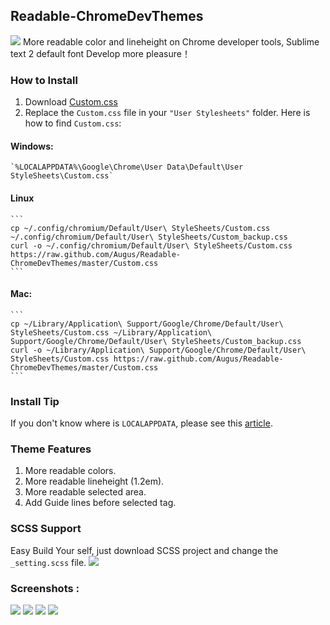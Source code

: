 ## Readable-ChromeDevThemes ##
![](https://dl.dropboxusercontent.com/u/24421764/ChromeDevThemes/light-theme1.png)
More readable color and lineheight on Chrome developer tools,
Sublime text 2 default font
Develop more pleasure！

### How to Install ###
  1. Download <a href="https://raw.github.com/Augus/Readable-ChromeDevThemes/master/Custom.css" target="_black">Custom.css</a>
  2. Replace the `Custom.css` file in your `"User Stylesheets"` folder. Here is how to find `Custom.css`:

  #### Windows: ####
	`%LOCALAPPDATA%\Google\Chrome\User Data\Default\User StyleSheets\Custom.css`
  #### Linux ####
  	```
  	cp ~/.config/chromium/Default/User\ StyleSheets/Custom.css ~/.config/chromium/Default/User\ StyleSheets/Custom_backup.css
  	curl -o ~/.config/chromium/Default/User\ StyleSheets/Custom.css https://raw.github.com/Augus/Readable-ChromeDevThemes/master/Custom.css
  	```
  #### Mac: ####
	```
  	cp ~/Library/Application\ Support/Google/Chrome/Default/User\ StyleSheets/Custom.css ~/Library/Application\ Support/Google/Chrome/Default/User\ StyleSheets/Custom_backup.css
  	curl -o ~/Library/Application\ Support/Google/Chrome/Default/User\ StyleSheets/Custom.css https://raw.github.com/Augus/Readable-ChromeDevThemes/master/Custom.css
	```

### Install Tip ###
If you don't know where is `LOCALAPPDATA`, please see this [article](http://www.blogtechnika.com/what-is-application-data-folder-in-windows-7/).

### Theme Features ###
1. More readable colors.
2. More readable lineheight (1.2em).
3. More readable selected area.
4. Add Guide lines before selected tag.

### SCSS Support ###
Easy Build Your self, just download SCSS project and change the `_setting.scss` file.
![](https://dl.dropboxusercontent.com/u/24421764/ChromeDevThemes/settings.png)

### Screenshots :  ###
![](https://dl.dropboxusercontent.com/u/24421764/ChromeDevThemes/light-theme1.png)
![](https://dl.dropboxusercontent.com/u/24421764/ChromeDevThemes/light-theme2.png)
![](https://dl.dropboxusercontent.com/u/24421764/ChromeDevThemes/light-theme3.png)
![](https://dl.dropboxusercontent.com/u/24421764/ChromeDevThemes/light-theme4.png)
